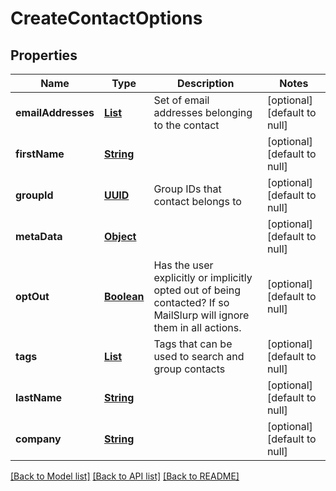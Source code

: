 # CreateContactOptions
## Properties

Name | Type | Description | Notes
------------ | ------------- | ------------- | -------------
**emailAddresses** | [**List**](string) | Set of email addresses belonging to the contact | [optional] [default to null]
**firstName** | [**String**](string) |  | [optional] [default to null]
**groupId** | [**UUID**](UUID) | Group IDs that contact belongs to | [optional] [default to null]
**metaData** | [**Object**]() |  | [optional] [default to null]
**optOut** | [**Boolean**](boolean) | Has the user explicitly or implicitly opted out of being contacted? If so MailSlurp will ignore them in all actions. | [optional] [default to null]
**tags** | [**List**](string) | Tags that can be used to search and group contacts | [optional] [default to null]
**lastName** | [**String**](string) |  | [optional] [default to null]
**company** | [**String**](string) |  | [optional] [default to null]

[[Back to Model list]](../README#documentation-for-models) [[Back to API list]](../README#documentation-for-api-endpoints) [[Back to README]](../README)

